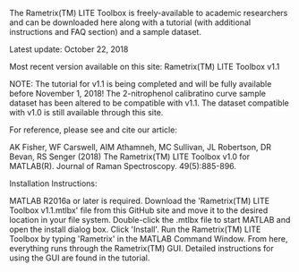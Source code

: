 The Rametrix(TM) LITE Toolbox is freely-available to academic researchers and can be downloaded here along with a tutorial (with additional instructions and FAQ section) and a sample dataset. 

Latest update: October 22, 2018

Most recent version available on this site: Rametrix(TM) LITE Toolbox v1.1

NOTE: The tutorial for v1.1 is being completed and will be fully available before November 1, 2018!  The 2-nitrophenol calibratino curve sample dataset has been altered to be compatible with v1.1. The dataset compatible with v1.0 is still available through this site.

For reference, please see and cite our article:

AK Fisher, WF Carswell, AIM Athamneh, MC Sullivan, JL Robertson, DR Bevan, RS Senger (2018) The Rametrix(TM) LITE Toolbox v1.0 for MATLAB(R). Journal of Raman Spectroscopy. 49(5):885-896.

Installation Instructions:

MATLAB R2016a or later is required. Download the 'Rametrix(TM) LITE Toolbox v1.1.mtlbx' file from this GitHub site and move it to the desired location in your file system. Double-click the .mtlbx file to start MATLAB and open the install dialog box. Click 'Install'. Run the Rametrix(TM) LITE Toolbox by typing 'Rametrix' in the MATLAB Command Window. From here, everything runs through the Rametrix(TM) GUI. Detailed instructions for using the GUI are found in the tutorial.
